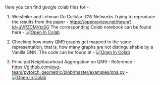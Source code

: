 Here you can find google colab files for -

1) Weisfeiler and Lehman Go Cellular: CW Networks 
Trying to reproduce the results from the paper - https://openreview.net/forum?id=uVPZCMVtsSG 
The corresponding Colab notebook can be found here -
[![Open In Colab](https://colab.research.google.com/assets/colab-badge.svg)](https://colab.research.google.com/drive/1b2O1zK4BkOmbY-BY_cYf2qFBE1yGtEDK#scrollTo=cGMUCypmbiLk)

2) Checking how many QM9 graphs get mapped to the same representation, that is, how many graphs are not distinguishable by a Vanilla GNN. The code can be found at  - [![Open In Colab](https://colab.research.google.com/assets/colab-badge.svg)](https://colab.research.google.com/drive/19YmsE1fqmbbA2y0ERTkfWM95mAx4aR6-?usp=sharing)
3) Principal Neighbourhood Aggregation on QM9 - Reference - https://github.com/pyg-team/pytorch_geometric/blob/master/examples/pna.py - [![Open In Colab](https://colab.research.google.com/assets/colab-badge.svg)](https://colab.research.google.com/drive/1hxe9BhWKKXwAT3rUjcI-7QrrdAkOKZwx?usp=sharing)
